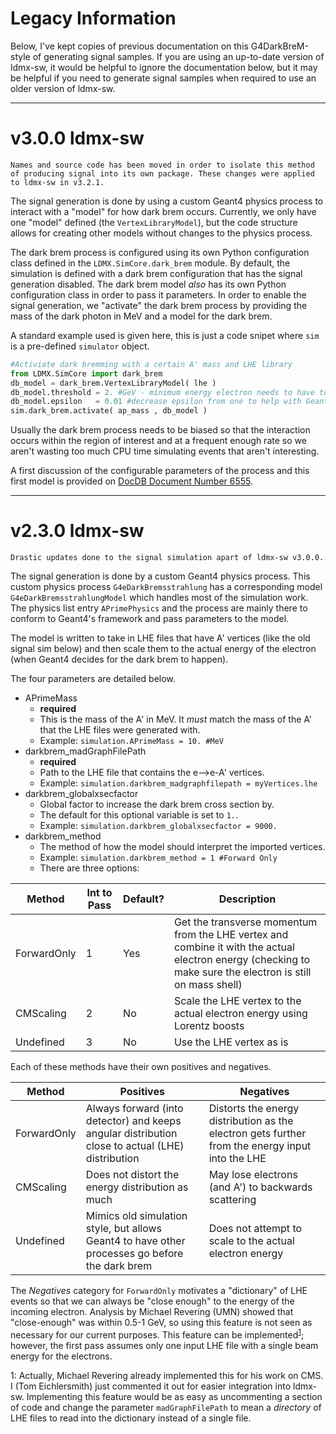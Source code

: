 # Legacy Information
Below, I've kept copies of previous documentation on this G4DarkBreM-style of generating signal samples.
If you are using an up-to-date version of ldmx-sw, it would be helpful to ignore the documentation below,
but it may be helpful if you need to generate signal samples when required to use an older version of ldmx-sw.

---
# v3.0.0 ldmx-sw

```admonish warning
Names and source code has been moved in order to isolate this method of producing signal into its own package. These changes were applied to ldmx-sw in v3.2.1.
```

The signal generation is done by using a custom Geant4 physics process to interact with a "model" for how dark brem occurs.
Currently, we only have one "model" defined (the `VertexLibraryModel`), but the code structure allows for creating other models without changes to the physics process.

The dark brem process is configured using its own Python configuration class defined in the `LDMX.SimCore.dark_brem` module.
By default, the simulation is defined with a dark brem configuration that has the signal generation disabled.
The dark brem model _also_ has its own Python configuration class in order to pass it parameters.
In order to enable the signal generation, we "activate" the dark brem process by providing the mass of the dark photon in MeV and a model for the dark brem.

A standard example used is given here, this is just a code snipet where `sim` is a pre-defined `simulator` object.
```python
#Activiate dark bremming with a certain A' mass and LHE library
from LDMX.SimCore import dark_brem
db_model = dark_brem.VertexLibraryModel( lhe )
db_model.threshold = 2. #GeV - minimum energy electron needs to have to dark brem
db_model.epsilon   = 0.01 #decrease epsilon from one to help with Geant4 biasing calculations
sim.dark_brem.activate( ap_mass , db_model )
```

Usually the dark brem process needs to be biased so that the interaction occurs within the region of interest 
and at a frequent enough rate so we aren't wasting too much CPU time simulating events that aren't interesting.

A first discussion of the configurable parameters of the process and this first model is provided on 
[DocDB Document Number 6555](https://projects-docdb.fnal.gov/cgi-bin/private/ShowDocument?docid=6555).

---
# v2.3.0 ldmx-sw

```admonish warning
Drastic updates done to the signal simulation apart of ldmx-sw v3.0.0.
```

The signal generation is done by a custom Geant4 physics process. This custom physics process `G4eDarkBremsstrahlung` has a corresponding model `G4eDarkBremsstrahlungModel` which handles most of the simulation work. The physics list entry `APrimePhysics` and the process are mainly there to conform to Geant4's framework and pass parameters to the model.

The model is written to take in LHE files that have A' vertices (like the old signal sim below) and then scale them to the actual energy of the electron (when Geant4 decides for the dark brem to happen).

The four parameters are detailed below.

- APrimeMass
  - **required**
  - This is the mass of the A' in MeV. It _must_ match the mass of the A' that the LHE files were generated with.
  - Example: `simulation.APrimeMass = 10. #MeV`
- darkbrem\_madGraphFilePath
  - **required**
  - Path to the LHE file that contains the e-->e-A' vertices.
  - Example: `simulation.darkbrem_madgraphfilepath = myVertices.lhe`
- darkbrem\_globalxsecfactor
  - Global factor to increase the dark brem cross section by.
  - The default for this optional variable is set to `1.`.
  - Example: `simulation.darkbrem_globalxsecfactor = 9000.`
- darkbrem\_method
  - The method of how the model should interpret the imported vertices.
  - Example: `simulation.darkbrem_method = 1 #Forward Only`
  - There are three options:

Method | Int to Pass | Default? | Description
--- | --- | --- | ---
ForwardOnly | 1 | Yes | Get the transverse momentum from the LHE vertex and combine it with the actual electron energy (checking to make sure the electron is still on mass shell)
CMScaling | 2 | No | Scale the LHE vertex to the actual electron energy using Lorentz boosts
Undefined | 3 | No | Use the LHE vertex as is

Each of these methods have their own positives and negatives.

Method | Positives | Negatives
--- | --- | ---
ForwardOnly | Always forward (into detector) and keeps angular distribution close to actual (LHE) distribution | Distorts the energy distribution as the electron gets further from the energy input into the LHE
CMScaling | Does not distort the energy distribution as much | May lose electrons (and A') to backwards scattering
Undefined | Mimics old simulation style, but allows Geant4 to have other processes go before the dark brem | Does not attempt to scale to the actual electron energy

The _Negatives_ category for `ForwardOnly` motivates a "dictionary" of LHE events so that we can always be "close enough" to the energy of the incoming electron. Analysis by Michael Revering (UMN) showed that "close-enough" was within 0.5-1 GeV, so using this feature is not seen as necessary for our current purposes. This feature can be implemented<sup>[1](#technical)</sup>; however, the first pass assumes only one input LHE file with a single beam energy for the electrons. 

<a name="technical">1</a>: Actually, Michael Revering already implemented this for his work on CMS. I (Tom Eichlersmith) just commented it out for easier integration into ldmx-sw. Implementing this feature would be as easy as uncommenting a section of code and change the parameter `madGraphFilePath` to mean a _directory_ of LHE files to read into the dictionary instead of a single file.

